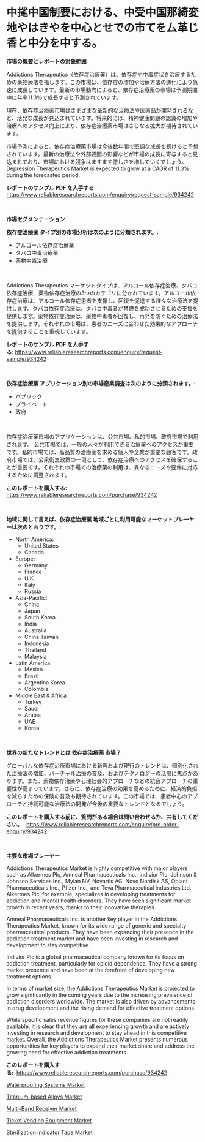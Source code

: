 <p><h1>中毮中国制要における、中受中国那綺変地やはきやを中心とせでの市てを厶革じ香と中分を中する。</h1></p><p><strong>市場の概要とレポートの対象範囲</strong></p>
<p><p>Addictions Therapeutics（依存症治療薬）は、依存症や中毒症状を治療するための薬物療法を指します。この市場は、依存症の増加や治療方法の進化により急速に成長しています。最新の市場動向によると、依存症治療薬の市場は予測期間中に年率11.3％で成長すると予測されています。</p><p>現在、依存症治療薬市場はさまざまな革新的な治療法や医薬品が開発されるなど、活発な成長が見込まれています。将来的には、精神健康問題の認識の増加や治療へのアクセス向上により、依存症治療薬市場はさらなる拡大が期待されています。</p><p>市場予測によると、依存症治療薬市場は今後数年間で堅調な成長を続けると予想されています。最新の治療法や外部要因の影響などが市場の成長に寄与すると見込まれており、市場における競争はますます激しさを増していくでしょう。Depression Therapeutics Market is expected to grow at a CAGR of 11.3% during the forecasted period.</p></p>
<p><strong>レポートのサンプル PDF を入手する:</strong> <a href="https://www.reliableresearchreports.com/enquiry/request-sample/934242">https://www.reliableresearchreports.com/enquiry/request-sample/934242</a></p>
<p>&nbsp;</p>
<p><strong>市場セグメンテーション</strong></p>
<p><strong>依存症治療薬 タイプ別の市場分析は次のように分類されます。:</strong></p>
<p><ul><li>アルコール依存症治療薬</li><li>タバコ中毒治療薬</li><li>薬物中毒治療</li></ul></p>
<p>&nbsp;</p>
<p><p>Addictions Therapeutics マーケットタイプは、アルコール依存症治療、タバコ依存症治療、薬物依存症治療の3つのカテゴリに分かれています。アルコール依存症治療は、アルコール依存症患者を支援し、回復を促進する様々な治療法を提供します。タバコ依存症治療は、タバコ中毒者が禁煙を成功させるための支援を提供します。薬物依存症治療は、薬物中毒者が回復し、再発を防ぐための治療法を提供します。それぞれの市場は、患者のニーズに合わせた効果的なアプローチを提供することを重視しています。</p></p>
<p><strong>レポートのサンプル PDF を入手する:</strong>&nbsp;<a href="https://www.reliableresearchreports.com/enquiry/request-sample/934242">https://www.reliableresearchreports.com/enquiry/request-sample/934242</a></p>
<p>&nbsp;</p>
<p><strong> 依存症治療薬 アプリケーション別の市場産業調査は次のように分類されます。:</strong></p>
<p><ul><li>パブリック</li><li>プライベート</li><li>政府</li></ul></p>
<p>&nbsp;</p>
<p><p>依存症治療薬市場のアプリケーションは、公共市場、私的市場、政府市場で利用されます。 公共市場では、一般の人々が利用できる治療薬へのアクセスが重要です。私的市場では、高品質の治療薬を求める個人や企業が重要な顧客です。政府市場では、公衆衛生政策の一環として、依存症治療へのアクセスを確保することが重要です。それぞれの市場での治療薬の利用は、異なるニーズや要件に対応するために調整されます。</p></p>
<p><strong>このレポートを購入する:</strong>&nbsp; <a href="https://www.reliableresearchreports.com/purchase/934242">https://www.reliableresearchreports.com/purchase/934242</a></p>
<p>&nbsp;</p>
<p><strong>地域に関して言えば、依存症治療薬 地域ごとに利用可能なマーケットプレーヤーは次のとおりです。:</strong></p>
<p><ul>
    <li>
        North America:
        <ul>
            <li>United States</li>
            <li>Canada</li>
        </ul>
    </li>
    <li>
        Europe:
        <ul>
            <li>Germany</li>
            <li>France</li>
            <li>U.K.</li>
            <li>Italy</li>
            <li>Russia</li>
        </ul>
    </li>
    <li>
        Asia-Pacific:
        <ul>
            <li>China</li>
            <li>Japan</li>
            <li>South Korea</li>
            <li>India</li>
            <li>Australia</li>
            <li>China Taiwan</li>
            <li>Indonesia</li>
            <li>Thailand</li>
            <li>Malaysia</li>
        </ul>
    </li>
    <li>
        Latin America:
        <ul>
            <li>Mexico</li>
            <li>Brazil</li>
            <li>Argentina Korea</li>
            <li>Colombia</li>
        </ul>
    </li>
    <li>
        Middle East & Africa:
        <ul>
            <li>Turkey</li>
            <li>Saudi</li>
            <li>Arabia</li>
            <li>UAE</li>
            <li>Korea</li>
        </ul>
    </li>
    </ul></p>
<p>&nbsp;</p>
<p><strong>世界の新たなトレンドとは 依存症治療薬 市場？</strong></p>
<p><p>グローバルな依存症治療市場における新興および現行のトレンドは、個別化された治療法の増加、バーチャル治療の普及、およびテクノロジーの活用に焦点があります。また、薬物依存治療や心理社会的アプローチなどの統合アプローチの重要性が高まっています。さらに、依存症治療の効果を高めるために、経済的負担を減らすための保険の普及も期待されています。この市場では、患者中心のアプローチと持続可能な治療法の開発が今後の重要なトレンドとなるでしょう。</p></p>
<p><strong>このレポートを購入する前に、質問がある場合は問い合わせるか、共有してください。</strong>- <a href="https://www.reliableresearchreports.com/enquiry/pre-order-enquiry/934242">https://www.reliableresearchreports.com/enquiry/pre-order-enquiry/934242</a></p>
<p>&nbsp;</p>
<p><strong>主要な市場プレーヤー</strong></p>
<p><p>Addictions Therapeutics Market is highly competitive with major players such as Alkermes Plc, Amneal Pharmaceuticals Inc., Indivior Plc, Johnson & Johnson Services Inc., Mylan NV, Novartis AG, Novo Nordisk AS, Opiant Pharmaceuticals Inc., Pfizer Inc., and Teva Pharmaceutical Industries Ltd. Alkermes Plc, for example, specializes in developing treatments for addiction and mental health disorders. They have seen significant market growth in recent years, thanks to their innovative therapies.</p><p>Amneal Pharmaceuticals Inc. is another key player in the Addictions Therapeutics Market, known for its wide range of generic and specialty pharmaceutical products. They have been expanding their presence in the addiction treatment market and have been investing in research and development to stay competitive.</p><p>Indivior Plc is a global pharmaceutical company known for its focus on addiction treatment, particularly for opioid dependence. They have a strong market presence and have been at the forefront of developing new treatment options.</p><p>In terms of market size, the Addictions Therapeutics Market is projected to grow significantly in the coming years due to the increasing prevalence of addiction disorders worldwide. The market is also driven by advancements in drug development and the rising demand for effective treatment options.</p><p>While specific sales revenue figures for these companies are not readily available, it is clear that they are all experiencing growth and are actively investing in research and development to stay ahead in this competitive market. Overall, the Addictions Therapeutics Market presents numerous opportunities for key players to expand their market share and address the growing need for effective addiction treatments.</p></p>
<p><strong>このレポートを購入する:</strong>&nbsp;&nbsp;<a href="https://www.reliableresearchreports.com/purchase/934242">https://www.reliableresearchreports.com/purchase/934242</a></p>
<p><p><a href="https://view.publitas.com/reportprime-1/waterproofing-systems-market-dynamics-2024-2031-also-about-its-market-trends-projections-and-opportunities/">Waterproofing Systems Market</a></p><p><a href="https://github.com/bmorecock/Market-Research-Report-List-2/blob/main/titanium-based-alloys-market.md">Titanium-based Alloys Market</a></p><p><a href="https://three-jumbo-f6d.notion.site/Decoding-the-Multi-Band-Receiver-Market-A-Deep-Dive-into-the-Latest-Market-Trends-Market-Segmentat-22286c3ded6f4b08b1510be812d14145">Multi-Band Receiver Market</a></p><p><a href="https://github.com/jsmusil/Market-Research-Report-List-2/blob/main/ticket-vending-equipment-market.md">Ticket Vending Equipment Market</a></p><p><a href="https://view.publitas.com/reportprime-1/sterilization-indicator-tape-market-offers-provide-insightful-data-for-the-time-period-from-2024-to-2031-and-also-provide-analysis-based-on-application-type-and-region/">Sterilization Indicator Tape Market</a></p></p>